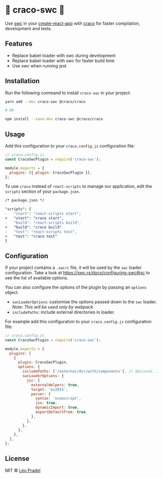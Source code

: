 # 🚀 craco-swc 🚀

Use [swc](https://swc.rs/) in your [create-react-app](https://create-react-app.dev/) with [craco](https://github.com/gsoft-inc/craco) for faster compilation, development and tests.

## Features

- Replace babel-loader with swc during development
- Replace babel-loader with swc for faster build time
- Use swc when running jest

## Installation

Run the following command to install `craco-swc` in your project:

```sh
yarn add --dev craco-swc @craco/craco

# OR

npm install --save-dev craco-swc @craco/craco
```

## Usage

Add this configuration to your `craco.config.js` configuration file:

```js
// craco.config.js
const CracoSwcPlugin = require('craco-swc');

module.exports = {
  plugins: [{ plugin: CracoSwcPlugin }],
};
```

To use `craco` instead of `react-scripts` to manage our application, edit the `scripts` section of your `package.json`.

```diff
/* package.json */

"scripts": {
-   "start": "react-scripts start",
+   "start": "craco start",
-   "build": "react-scripts build",
+   "build": "craco build"
-   "test": "react-scripts test",
+   "test": "craco test"
}
```

## Configuration

If your project contains a `.swcrc` file, it will be used by the `swc` loader configuration.
Take a look at https://swc.rs/docs/configuring-swc#jsc to see the list of available options.

You can also configure the options of the plugin by passing an `options` object.

- `swcLoaderOptions`: customise the options passed down to the `swc` loader. _Note: This will be used only by webpack_
- `includePaths`: include external directories in loader.

For example add this configuration to your `craco.config.js` configuration file:

```js
// craco.config.js
const CracoSwcPlugin = require('craco-swc');

module.exports = {
  plugins: [
    {
      plugin: CracoSwcPlugin,
      options: {
        includePaths: ['/external/dir/with/components'], // Optional. If you want to include components which are not in src folder
        swcLoaderOptions: {
          jsc: {
            externalHelpers: true,
            target: 'es2015',
            parser: {
              syntax: 'ecmascript',
              jsx: true,
              dynamicImport: true,
              exportDefaultFrom: true,
            },
          },
        },
      },
    },
  ],
};
```

## License

MIT © [Léo Pradel](https://www.leopradel.com/)
